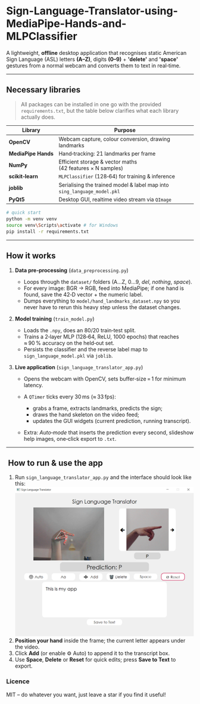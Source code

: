 # Sign-Language-Translator-using-MediaPipe-Hands-and-MLPClassifier

A lightweight, **offline** desktop application that recognises static American Sign Language (ASL) letters **(A–Z)**, digits **(0–9)** + **'delete'** and **'space'** gestures from a normal webcam and converts them to text in real‑time.

---

## Necessary libraries

> All packages can be installed in one go with the provided `requirements.txt`, but the table below clarifies what each library actually does.

| Library             | Purpose                                                                  |
| ------------------- | ------------------------------------------------------------------------ |
| **OpenCV**          | Webcam capture, colour conversion, drawing landmarks                     |
| **MediaPipe Hands** | Hand‑tracking: 21 landmarks per frame                                    |
| **NumPy**           | Efficient storage & vector maths (42 features × N samples)               |
| **scikit‑learn**    | `MLPClassifier` (128‑64) for training & inference                        |
| **joblib**          | Serialising the trained model & label map into `sing_language_model.pkl` |
| **PyQt5**           | Desktop GUI, realtime video stream via `QImage`                          |

```bash
# quick start
python -m venv venv
source venv\Scripts\activate # for Windows
pip install -r requirements.txt
```

---

## How it works

1. **Data pre‑processing** (`data_preprocessing.py`)

   - Loops through the `dataset/` folders (A…Z, 0…9, _del_, _nothing_, _space_).
   - For every image: BGR → RGB, feed into MediaPipe; if one hand is found, save the 42‑D vector + the numeric label.
   - Dumps everything to `model/hand_landmarks_dataset.npy` so you never have to rerun this heavy step unless the dataset changes.

2. **Model training** (`train_model.py`)

   - Loads the `.npy`, does an 80/20 train‑test split.
   - Trains a 2‑layer MLP (128‑64, ReLU, 1000 epochs) that reaches ≈ 90 % accuracy on the held‑out set.
   - Persists the classifier and the reverse label map to `sign_language_model.pkl` via `joblib`.

3. **Live application** (`sign_language_translator_app.py`)

   - Opens the webcam with OpenCV, sets buffer‑size = 1 for minimum latency.
   - A `QTimer` ticks every 30 ms (≈ 33 fps):

     - grabs a frame, extracts landmarks, predicts the sign;
     - draws the hand skeleton on the video feed;
     - updates the GUI widgets (current prediction, running transcript).

   - Extra: _Auto‑mode_ that inserts the prediction every second, slideshow help images, one‑click export to `.txt`.

---

##  How to run & use the app

1. Run `sign_language_translator_app.py` and the interface should look like this:
   ![Live prediction](assets/interface.PNG)
2. **Position your hand** inside the frame; the current letter appears under the video.
3. Click **Add** (or enable ⚙️ Auto) to append it to the transcript box.
4. Use **Space**, **Delete** or **Reset** for quick edits; press **Save to Text** to export.

### Licence

MIT – do whatever you want, just leave a star if you find it useful!
